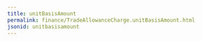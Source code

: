```yaml
---
title: unitBasisAmount
permalink: finance/TradeAllowanceCharge.unitBasisAmount.html
jsonid: unitbasisamount
---
```

